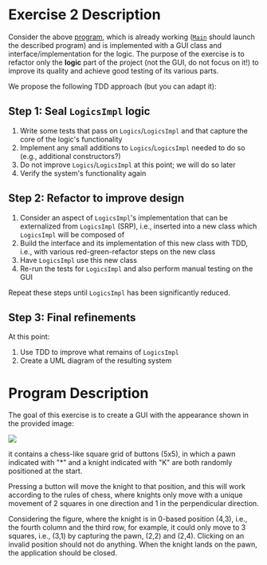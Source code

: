 # Exercise 2 Description
Consider the above [program](#program-description),
 which is already working ([`Main`](Main.java) should launch the described program)
 and is implemented with a GUI class
 and interface/implementation for the logic.
 The purpose of the exercise is to refactor only the **logic** part of the project
 (not the GUI, do not focus on it!) to improve its quality and achieve good testing of its various parts.

We propose the following TDD approach (but you can adapt it):

## Step 1: Seal ```LogicsImpl``` logic
1. Write some tests that pass on `Logics`/`LogicsImpl` and that capture the core of the logic's functionality
2. Implement any small additions to `Logics`/`LogicsImpl` needed to do so (e.g., additional constructors?)
3. Do not improve `Logics`/`LogicsImpl` at this point; we will do so later
4. Verify the system's functionality again

## Step 2: Refactor to improve design
1. Consider an aspect of `LogicsImpl`'s implementation that can be externalized from `LogicsImpl` (SRP), i.e., inserted into a new class which `LogicsImpl` will be composed of
2. Build the interface and its implementation of this new class with TDD, i.e.,
   with various red-green-refactor steps on the new class
3. Have `LogicsImpl` use this new class
4. Re-run the tests for `LogicsImpl` and also perform manual testing on the GUI

Repeat these steps until `LogicsImpl` has been significantly reduced.

## Step 3: Final refinements
At this point:
1. Use TDD to improve what remains of `LogicsImpl`
2. Create a UML diagram of the resulting system

# Program Description
The goal of this exercise is to create
a GUI with the appearance shown in the provided image:

![](https://user-images.githubusercontent.com/23448811/222983821-6b32db03-87fc-4bb6-9760-2e67c2f3f588.png)

it contains a chess-like square grid of buttons (5x5),
in which a pawn indicated with "*" and a knight indicated with "K"
are both randomly positioned at the start.

Pressing a button will move the knight to that position,
and this will work according to the rules of chess,
where knights only move with a unique movement of 2 squares
in one direction and 1 in the perpendicular direction.

Considering the figure,
where the knight is in 0-based position (4,3), i.e.,
the fourth column and the third row, for example,
it could only move to 3 squares,
i.e., (3,1) by capturing the pawn, (2,2) and (2,4).
Clicking on an invalid position should not do anything.
When the knight lands on the pawn, the application should be closed.
